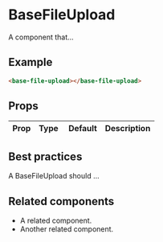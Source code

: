 # BaseFileUpload

A component that...

## Example

```html
<base-file-upload></base-file-upload>
```

## Props

Prop | Type | Default | Description
--- | --- | --- | ---

## Best practices

A BaseFileUpload should ...

## Related components

- A related component.
- Another related component.
